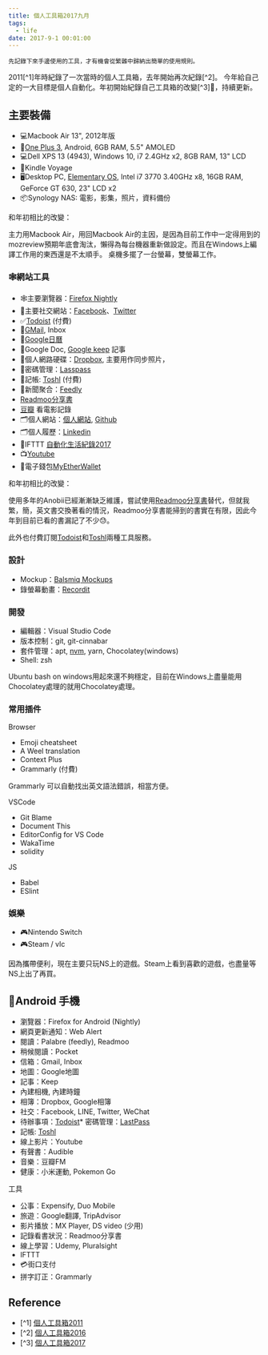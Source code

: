 ```yaml
---
title: 個人工具箱2017九月
tags:
  - life
date: 2017-9-1 00:01:00
---
```


`先記錄下來手邊使用的工具，才有機會從繁雜中歸納出簡單的使用規則。`

2011[^1]年時紀錄了一次當時的個人工具箱，去年開始再次紀錄[^2]。
今年給自己定的一大目標是個人自動化。年初開始紀錄自己工具箱的改變[^3]🤹，持續更新。

## 主要裝備

* :computer:Macbook Air 13", 2012年版
* :iphone:[One Plus 3](https://oneplus.net/global/3), Android, 6GB RAM, 5.5" AMOLED
* :computer:Dell XPS 13 (4943), Windows 10, i7 2.4GHz x2, 8GB RAM, 13" LCD
* :orange_book:Kindle Voyage 
* :desktop_computer:Desktop PC, [Elementary OS](https://elementary.io/), Intel i7 3770 3.40GHz x8, 16GB RAM, GeForce GT 630, 23" LCD x2
* :package:Synology NAS: 電影，影集，照片，資料備份

和年初相比的改變：

主力用Macbook Air，用回Macbook Air的主因，是因為目前工作中一定得用到的mozreview預期年底會淘汰，懶得為每台機器重新做設定。而且在Windows上編譯工作用的東西還是不太順手。
桌機多擺了一台螢幕，雙螢幕工作。

### :spider_web:網站工具

* :spider_web:主要瀏覽器：[Firefox Nightly](https://www.mozilla.org/en-US/firefox/products/)
* :busts_in_silhouette:主要社交網站：[Facebook](http://www.facebook.com/)、[Twitter](https://twitter.com/gasolin)
* ✅[Todoist](https://todoist.com/) (付費)
* :email:[GMail](http://mail.google.com/), Inbox
* :calendar:[Google日曆](http://www.google.com/calendar)
* :memo:Google Doc, [Google keep](http://keep.google.com/) 記事
* :floppy_disk:個人網路硬碟：[Dropbox](http://www.dropbox.com/), 主要用作同步照片，
* 🔑密碼管理：[Lasspass](https://www.lastpass.com/)
* 📒記帳: [Toshl](https://toshl.com) (付費)
* :newspaper:新聞聚合：[Feedly](https://feedly.com/)
* [Readmoo分享書](https://share.readmoo.com/)
* [豆瓣](http://www.douban.com/) 看電影記錄
* :card_index_dividers:個人網站：[個人網站](http://www.gasolin.idv.tw), [Github](https://github.com/gasolin/blog/)
* :card_index_dividers:個人履歷：[Linkedin](https://www.linkedin.com/in/fredglin/)
* :link:IFTTT [自動化生活紀錄2017](https://blog.gasolin.idv.tw/2017/02/02/personal-automation-in-2017/)
* :tv:[Youtube](https://www.youtube.com/)
* :purse:電子錢包[MyEtherWallet](https://www.myetherwallet.com/)

和年初相比的改變：

使用多年的Anobii已經漸漸缺乏維護，嘗試使用[Readmoo分享書](https://share.readmoo.com/)替代，但就我繁，簡，英文書交換著看的情況，Readmoo分享書能掃到的書實在有限，因此今年到目前已看的書漏記了不少:sweat:。

此外也付費訂閱[Todoist](https://todoist.com/)和[Toshl](https://toshl.com)兩種工具服務。

### 設計

* Mockup：[Balsmiq Mockups](http://www.balsamiq.com/products/mockups)
* 錄螢幕動畫：[Recordit](http://www.recordit.co/)

### 開發

* 編輯器：Visual Studio Code
* 版本控制：git, git-cinnabar
* 套件管理：apt, [nvm](https://github.com/creationix/nvm), yarn, Chocolatey(windows)
* Shell: zsh

Ubuntu bash on windows用起來還不夠穩定，目前在Windows上盡量能用Chocolatey處理的就用Chocolatey處理。

### 常用插件

Browser
* Emoji cheatsheet
* A Weel translation
* Context Plus
* Grammarly (付費)

Grammarly 可以自動找出英文語法錯誤，相當方便。

VSCode
* Git Blame
* Document This
* EditorConfig for VS Code
* WakaTime
* solidity

JS
* Babel
* ESlint


### 娛樂

* 🎮Nintendo Switch
* 🎮Steam / vlc

因為攜帶便利，現在主要只玩NS上的遊戲。Steam上看到喜歡的遊戲，也盡量等NS上出了再買。

## :iphone:Android 手機
* 瀏覽器：Firefox for Android (Nightly)
* 網頁更新通知：Web Alert
* 閱讀：Palabre (feedly), Readmoo
* 稍候閱讀：Pocket
* 信箱：Gmail, Inbox
* 地圖：Google地圖
* 記事：Keep
* 內建相機, 內建時鐘
* 相簿：Dropbox, Google相簿
* 社交：Facebook, LINE, Twitter, WeChat
* 待辦事項：[Todoist](https://play.google.com/store/apps/details?id=com.todoist)* 密碼管理：[LastPass](https://play.google.com/store/apps/details?id=com.lastpass.lpandroid)
* 記帳: [Toshl](https://play.google.com/store/apps/details?id=com.thirdframestudios.android.expensoor)
* 線上影片：Youtube
* 有聲書：Audible
* 音樂：豆瓣FM
* 健康：小米運動, Pokemon Go

工具

* 公事：Expensify, Duo Mobile
* 旅遊：Google翻譯, TripAdvisor
* 影片播放：MX Player, DS video (少用)
* 記錄看書狀況：Readmoo分享書
* 線上學習：Udemy, Pluralsight
* IFTTT
* 💳街口支付
* 拼字訂正：Grammarly

## Reference

* [^1] [個人工具箱2011](https://blog.gasolin.idv.tw/2013/01/02/%E5%80%8B%E4%BA%BA%E5%B7%A5%E5%85%B7%E7%AE%B12011/)
* [^2] [個人工具箱2016](https://blog.gasolin.idv.tw/2016/12/19/tooling-in-2016/)
* [^3] [個人工具箱2017](https://blog.gasolin.idv.tw/2017/02/02/tooling-in-2017/)
